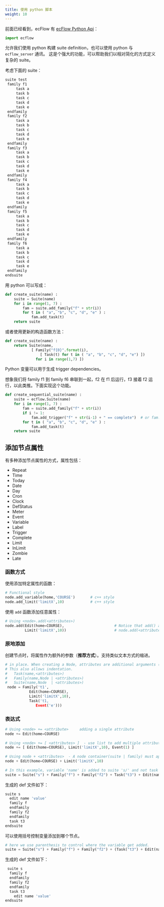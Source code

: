```yaml
---
title: 使用 python 脚本
weight: 10
---
```


前面已经看到，ecFlow 有 [ecFlow Python Api](https://software.ecmwf.int/wiki/display/ECFLOW/ecFlow+Python+Api#python-api)：

```py
import ecflow
```

允许我们使用 python 构建 suite definition，也可以使用 python 与 `ecflow_server` 通讯。
这是个强大的功能，可以帮助我们以相对简化的方式定义复杂的 suite。

考虑下面的 suite：

```bash
suite test
 family f1
     task a
     task b
     task c
     task d
     task e
 endfamily
 family f2
     task a
     task b
     task c
     task d
     task e
 endfamily
 family f3
     task a
     task b
     task c
     task d
     task e
 endfamily
 family f4
     task a
     task b
     task c
     task d
     task e
 endfamily
 family f5
     task a
     task b
     task c
     task d
     task e
 endfamily
 family f6
     task a
     task b
     task c
     task d
     task e
 endfamily
endsuite
```

用 python 可以写成：

```python
def create_suite(name) :
    suite = Suite(name)
    for i in range(1, 7) :
        fam = suite.add_family("f" + str(i))
        for t in ( "a", "b", "c", "d", "e" ) :
            fam.add_task(t)
    return suite
```

或者使用更新的构造函数方法：

```py
def create_suite(name) :
    return Suite(name,
            [ Family("f{0}".format(i),
                [ Task(t) for t in ( "a", "b", "c", "d", "e") ])
              for i in range(1,7) ])
```

Python 变量可以用于生成 trigger dependencies。

想象我们将 family f1 到 family f6 串联到一起，f2 在 f1 后运行，f3 接着 f2 运行，以此类推。下面实现这个功能。

```python
def create_sequential_suite(name) :
    suite = ecflow.Suite(name)
    for i in range(1, 7) :
        fam = suite.add_family("f" + str(i))
        if i != 1: 
            fam.add_trigger("f" + str(i-1) + " == complete")  # or fam.add_family( "f%d == complete" % (i-1) )
        for t in ( "a", "b", "c", "d", "e" ) :
            fam.add_task(t) 
    return suite
```

## 添加节点属性

有多种添加节点属性的方式，属性包括：

- Repeat
- Time
- Today
- Date
- Day
- Cron
- Clock
- DefStatus
- Meter
- Event
- Variable
- Label
- Trigger
- Complete
- Limit
- InLimit
- Zombie
- Late

### 函数方式

使用添加特定属性的函数：

```py
# Functional style
node.add_variable(home,'COURSE')       # c++ style
node.add_limit('limitX',10)            # c++ style
```
 
使用 `add` 函数添加任意属性：

```py
# Using <node>.add(<attributes>)
node.add(Edit(home=COURSE),                       # Notice that add() allows you adjust the indentation
         Limit('limitX',10))                      # node.add(<attributes>) 
```

### 原地添加

创建节点时，将属性作为额外的参数（**推荐方式**）。支持类似文本方式的缩进。

```py
# in place. When creating a Node, attributes are additional arguments (preferred)
# This also allows indentation.
#   Task(name,<attributes>)
#   Family(name,Node | <attributes>)
#   Suite(name,Node  | <attributes>)
 node = Family('t1',                              
           Edit(home=COURSE),                  
           Limit('limitX',10),
           Task('t1,
              Event('e')))
```

### 表达式

```py
# Using <node> += <attribute>     adding a single attribute                       
node += Edit(home=COURSE)                           
 
# Using <node> += [ <attributes> ]  - use list to add multiple attributes
node += [ Edit(home=COURSE), Limit('limitX',10), Event(1) ]    
 
# Using node + <attributes>  - A node container(suite | family) must appear on the left hand side. Use brackets to control scope.
node + Edit(home=COURSE) + Limit('limitX',10)  
 
# In this example, variable 'name' is added to suite 's/' and not task 't3'    
suite = Suite("s") + Family("f") + Family("f2") + Task("t3") + Edit(name="value")
```

生成的 def 文件如下：

```bash
suite s
  edit name 'value'
  family f
  endfamily
  family f2
  endfamily
  task t3
endsuite
```

可以使用括号控制变量添加到哪个节点。

```py
# here we use parenthesis to control where the variable get added.
suite = Suite("s") + Family("f") + Family("f2") + (Task("t3") + Edit(name="value"))
```

生成的 def 文件如下：

```py
 suite s
  family f
  endfamily
  family f2
  endfamily
  task t3
    edit name 'value'
endsuite
```
